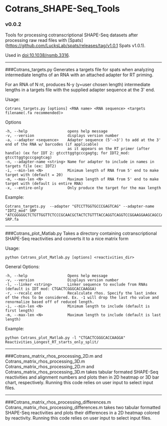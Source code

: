 # Cotrans_SHAPE-Seq_Tools
### v0.0.2
Tools for processing cotranscriptional SHAPE-Seq datasets after processing raw read files with [Spats](https://github.com/LucksLab/spats/releases/tag/v1.0.1 Spats v1.0.1).

Used in [doi:10.1038/nsmb.3316](http://dx.doi.org/10.1038/nsmb.3316).


-------------------------------------------------------------------------------------------------------------

###Cotrans_targets.py
Generates a targets file for spats when analyzing intermediate lengths
of an RNA with an attached adapter for RT priming.

For an RNA of N nt, produces N-y (y=user chosen length) intermediate lengths in a
targets file with the supplied adapter sequence at the 3' end.

Usage:

   `Cotrans_targets.py [options] <RNA name> <RNA sequence> <targets filename(.fa recommended)>`

Options
```
-h, --help                  opens help message
-v, --version               displays version number
-a, --adapter <sequence>    Adapter sequence (5'->3') to add at the 3' end of the RNA w/ barcodes (if applicable)
                            as it appears on the RT primer (after handle) (ex for IDT 2: gtccttggtgcccgagtg; for IDT2_mod: gtccttggtgcccgagtcag)
-n, --adapter-name <string> Name for adapter to include in names in targets file (ex: IDT2)                     
-i, --min-len <N>           Minimum length of RNA from 5' end to make target with (default = 20)
-m, --max-len <N>           Maximum length of RNA from 5' end to make target with (default is entire RNA)
-x, --entire-only           Only produce the target for the max length
```

Example:
```
Cotrans_targets.py  --adapter "GTCCTTGGTGCCCGAGTCAG" --adapter-name "IDT2_mod" SRP "ATCGGGGGCTCTGTTGGTTCTCCCGCAACGCTACTCTGTTTACCAGGTCAGGTCCGGAAGGAAGCAGCCAAGGCAGATGACGCGTGTGCCGGGATGTAGCTGGCAGGGCCCCCACCCGGGTCGGCATGGCATCTCCACCTCCTCGCGGTCCGACCTGGGCATCCGAA" SRP.fa
```

-------------------------------------------------------------------------------------------------------------

###Cotrans_plot_Matlab.py
Takes a directory containing cotranscriptional SHAPE-Seq reactivities and converts it to a nice matrix form

Usage:

   `python Cotrans_plot_Matlab.py [options] <reactivities_dir>`

General Options:                                                                                                
```
-h, --help                  Opens help message
-v, --version               Displays version number
-l, --linker <string>       Linker sequence to exclude from RNAs (default is IDT mod: CTGACTCGGGCACCAAGGA)
-r, --recalc_end            Recalculate rhos. Specify the last index of the rhos to be considered. Ex. -1 will drop the last rho value and renormalize based off of reduced length.
-i, --min-len <N>           Minimum length to include (default is first length)
-m, --max-len <N>           Maximum length to include (default is last length)
```

Example:
```
python Cotrans_plot_Matlab.py -l "CTGACTCGGGCACCAAGGA" Reactivities_Longest_RT_starts_only_split/
```
-------------------------------------------------------------------------------------------------------------

###Cotrans_matrix_rhos_processing_2D.m and Cotrans_matrix_rhos_processing_3D.m
Cotrans_matrix_rhos_processing_2D.m and Cotrans_matrix_rhos_processing_3D.m takes tabular formated SHAPE-Seq
 reactivities and alignment numbers and plots then in 2D heatmap or 3D bar chart, respectively.
Running this code relies on user input to select input files.

-------------------------------------------------------------------------------------------------------------

###Cotrans_matrix_rhos_processing_differences.m
Cotrans_matrix_rhos_processing_differences.m takes two tabular formatted SHAPE-Seq reactivities and plots
 their differences in a 2D heatmap colored by reactivity.
Running this code relies on user input to select input files.

